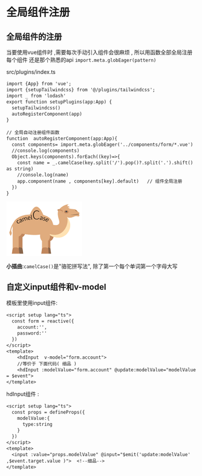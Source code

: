 # 全局组件注册
## 全局组件的注册
当要使用vue组件时 ,需要每次手动引入组件会很麻烦 , 所以用函数全部全局注册每个组件
还是那个熟悉的api `import.meta.globEager(pattern)`

src/plugins/index.ts
```ts{6,10-17}
import {App} from 'vue';
import {setupTailwindcss} from '@/plugins/tailwindcss';
import _ from 'lodash'
export function setupPlugins(app:App) {
  setupTailwindcss()
  autoRegisterComponent(app)
}

// 全局自动注册组件函数
function  autoRegisterComponent(app:App){
  const components= import.meta.globEager('../components/form/*.vue')
  //console.log(components)
  Object.keys(components).forEach((key)=>{
    const name = _.camelCase(key.split('/').pop()?.split('.').shift() as string)
    //console.log(name)
    app.component(name , components[key].default)   // 组件全局注册
  })
}
```
![图片](../.vuepress/public/images/camelCase.png)

**小插曲**:`camelCase()`是"骆驼拼写法", 除了第一个每个单词第一个字母大写

## 自定义input组件和v-model
模板里使用input组件:
```vue{8}
<script setup lang="ts">
  const form = reactive({
    account:'',
    password:''
  })
</script>
<template>
    <hdInput  v-model="form.account"> 
    //等价于 下面代码( 细品 )
    <hdInput :modelValue="form.account" @update:modelValue="modelValue = $event"> 
</template>  
```

hdInput组件 :
```vue
<script setup lang="ts">
  const props = defineProps({
    modelValue:{
      type:string
    }
  })
</script>
<template>
  <input :value="props.modelValue" @input="$emit('update:modelValue' ,$event.target.value )">  <!--细品-->
</template>
```

